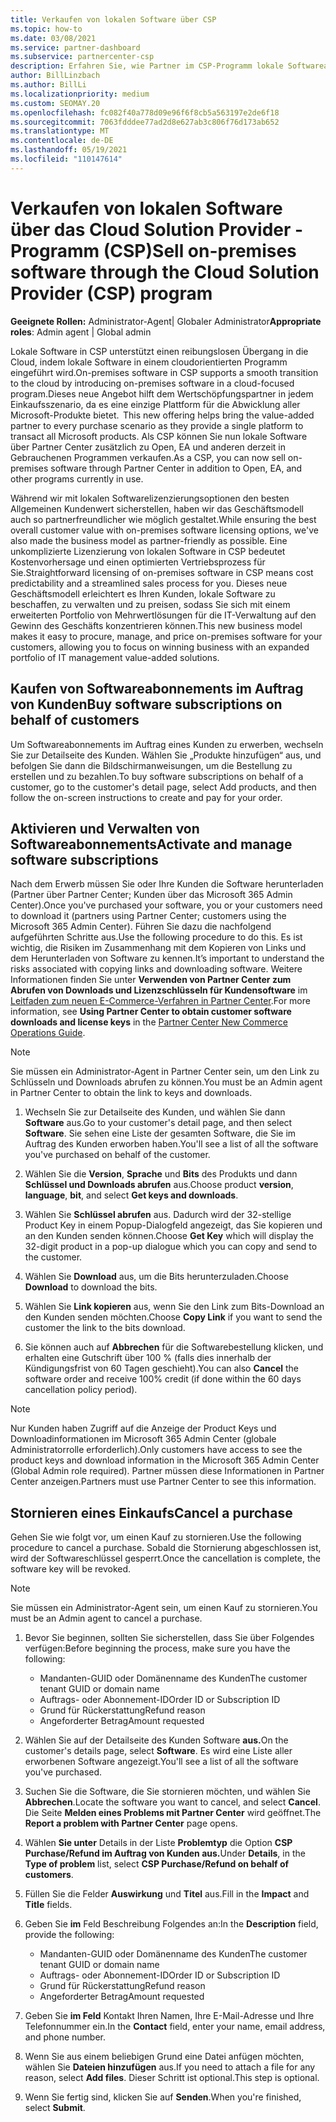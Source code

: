 ```yaml
---
title: Verkaufen von lokalen Software über CSP
ms.topic: how-to
ms.date: 03/08/2021
ms.service: partner-dashboard
ms.subservice: partnercenter-csp
description: Erfahren Sie, wie Partner im CSP-Programm lokale Softwareabonnements im Auftrag von Kunden in der Partner Center.
author: BillLinzbach
ms.author: BillLi
ms.localizationpriority: medium
ms.custom: SEOMAY.20
ms.openlocfilehash: fc082f40a778d09e96f6f8cb5a563197e2de6f18
ms.sourcegitcommit: 7063fdddee77ad2d8e627ab3c806f76d173ab652
ms.translationtype: MT
ms.contentlocale: de-DE
ms.lasthandoff: 05/19/2021
ms.locfileid: "110147614"
---
```

# <a name="sell-on-premises-software-through-the-cloud-solution-provider-csp-program"></a><span data-ttu-id="cde34-103">Verkaufen von lokalen Software über das Cloud Solution Provider -Programm (CSP)</span><span class="sxs-lookup"><span data-stu-id="cde34-103">Sell on-premises software through the Cloud Solution Provider (CSP) program</span></span>

<span data-ttu-id="cde34-104">**Geeignete Rollen:** Administrator-Agent| Globaler Administrator</span><span class="sxs-lookup"><span data-stu-id="cde34-104">**Appropriate roles**: Admin agent | Global admin</span></span>

<span data-ttu-id="cde34-105">Lokale Software in CSP unterstützt einen reibungslosen Übergang in die Cloud, indem lokale Software in einem cloudorientierten Programm eingeführt wird.</span><span class="sxs-lookup"><span data-stu-id="cde34-105">On-premises software in CSP supports a smooth transition to the cloud by introducing on-premises software in a cloud-focused program.</span></span><span data-ttu-id="cde34-106">Dieses neue Angebot hilft dem Wertschöpfungspartner in jedem Einkaufsszenario, da es eine einzige Plattform für die Abwicklung aller Microsoft-Produkte bietet.</span><span class="sxs-lookup"><span data-stu-id="cde34-106">  This new offering helps bring the value-added partner to every purchase scenario as they provide a single platform to transact all Microsoft products.</span></span> <span data-ttu-id="cde34-107">Als CSP können Sie nun lokale Software über Partner Center zusätzlich zu Open, EA und anderen derzeit in Gebrauchenen Programmen verkaufen.</span><span class="sxs-lookup"><span data-stu-id="cde34-107">As a CSP, you can now sell on-premises software through Partner Center in addition to Open, EA, and other programs currently in use.</span></span>  
 
<span data-ttu-id="cde34-108">Während wir mit lokalen Softwarelizenzierungsoptionen den besten Allgemeinen Kundenwert sicherstellen, haben wir das Geschäftsmodell auch so partnerfreundlicher wie möglich gestaltet.</span><span class="sxs-lookup"><span data-stu-id="cde34-108">While ensuring the best overall customer value with on-premises software licensing options, we've also made the business model as partner-friendly as possible.</span></span> <span data-ttu-id="cde34-109">Eine unkomplizierte Lizenzierung von lokalen Software in CSP bedeutet Kostenvorhersage und einen optimierten Vertriebsprozess für Sie.</span><span class="sxs-lookup"><span data-stu-id="cde34-109">Straightforward licensing of on-premises software in CSP means cost predictability and a streamlined sales process for you.</span></span> <span data-ttu-id="cde34-110">Dieses neue Geschäftsmodell erleichtert es Ihren Kunden, lokale Software zu beschaffen, zu verwalten und zu preisen, sodass Sie sich mit einem erweiterten Portfolio von Mehrwertlösungen für die IT-Verwaltung auf den Gewinn des Geschäfts konzentrieren können.</span><span class="sxs-lookup"><span data-stu-id="cde34-110">This new business model makes it easy to procure, manage, and price on-premises software for your customers, allowing you to focus on winning business with an expanded portfolio of IT management value-added solutions.</span></span>

## <a name="buy-software-subscriptions-on-behalf-of-customers"></a><span data-ttu-id="cde34-111">Kaufen von Softwareabonnements im Auftrag von Kunden</span><span class="sxs-lookup"><span data-stu-id="cde34-111">Buy software subscriptions on behalf of customers</span></span>

<span data-ttu-id="cde34-112">Um Softwareabonnements im Auftrag eines Kunden zu erwerben, wechseln Sie zur Detailseite des Kunden. Wählen Sie „Produkte hinzufügen“ aus, und befolgen Sie dann die Bildschirmanweisungen, um die Bestellung zu erstellen und zu bezahlen.</span><span class="sxs-lookup"><span data-stu-id="cde34-112">To buy software subscriptions on behalf of a customer, go to the customer's detail page, select Add products, and then follow the on-screen instructions to create and pay for your order.</span></span>

## <a name="activate-and-manage-software-subscriptions"></a><span data-ttu-id="cde34-113">Aktivieren und Verwalten von Softwareabonnements</span><span class="sxs-lookup"><span data-stu-id="cde34-113">Activate and manage software subscriptions</span></span>

<span data-ttu-id="cde34-114">Nach dem Erwerb müssen Sie oder Ihre Kunden die Software herunterladen (Partner über Partner Center; Kunden über das Microsoft 365 Admin Center).</span><span class="sxs-lookup"><span data-stu-id="cde34-114">Once you've purchased your software, you or your customers need to download it (partners using Partner Center; customers using the Microsoft 365 Admin Center).</span></span> <span data-ttu-id="cde34-115">Führen Sie dazu die nachfolgend aufgeführten Schritte aus.</span><span class="sxs-lookup"><span data-stu-id="cde34-115">Use the following procedure to do this.</span></span> <span data-ttu-id="cde34-116">Es ist wichtig, die Risiken im Zusammenhang mit dem Kopieren von Links und dem Herunterladen von Software zu kennen.</span><span class="sxs-lookup"><span data-stu-id="cde34-116">It’s important to understand the risks associated with copying links and downloading software.</span></span> <span data-ttu-id="cde34-117">Weitere Informationen finden Sie unter **Verwenden von Partner Center zum Abrufen von Downloads und Lizenzschlüsseln für Kundensoftware** im [Leitfaden zum neuen E-Commerce-Verfahren in Partner Center](https://partner.microsoft.com/resources/detail/partner-center-new-commerce-operations-guide-pdf).</span><span class="sxs-lookup"><span data-stu-id="cde34-117">For more information, see **Using Partner Center to obtain customer software downloads and license keys** in the [Partner Center New Commerce Operations Guide](https://partner.microsoft.com/resources/detail/partner-center-new-commerce-operations-guide-pdf).</span></span>

>[!NOTE]
><span data-ttu-id="cde34-118">Sie müssen ein Administrator-Agent in Partner Center sein, um den Link zu Schlüsseln und Downloads abrufen zu können.</span><span class="sxs-lookup"><span data-stu-id="cde34-118">You must be an Admin agent in Partner Center to obtain the link to keys and downloads.</span></span>

1. <span data-ttu-id="cde34-119">Wechseln Sie zur Detailseite des Kunden, und wählen Sie dann **Software** aus.</span><span class="sxs-lookup"><span data-stu-id="cde34-119">Go to your customer's detail page, and then select **Software**.</span></span> <span data-ttu-id="cde34-120">Sie sehen eine Liste der gesamten Software, die Sie im Auftrag des Kunden erworben haben.</span><span class="sxs-lookup"><span data-stu-id="cde34-120">You'll see a list of all the software you've purchased on behalf of the customer.</span></span>

2. <span data-ttu-id="cde34-121">Wählen Sie die **Version**, **Sprache** und **Bits** des Produkts und dann **Schlüssel und Downloads abrufen** aus.</span><span class="sxs-lookup"><span data-stu-id="cde34-121">Choose product **version**, **language**, **bit**, and select **Get keys and downloads**.</span></span> 

3. <span data-ttu-id="cde34-122">Wählen Sie **Schlüssel abrufen** aus. Dadurch wird der 32-stellige Product Key in einem Popup-Dialogfeld angezeigt, das Sie kopieren und an den Kunden senden können.</span><span class="sxs-lookup"><span data-stu-id="cde34-122">Choose **Get Key** which will display the 32-digit product in a pop-up dialogue which you can copy and send to the customer.</span></span> 

4. <span data-ttu-id="cde34-123">Wählen Sie **Download** aus, um die Bits herunterzuladen.</span><span class="sxs-lookup"><span data-stu-id="cde34-123">Choose **Download** to download the bits.</span></span> 

5. <span data-ttu-id="cde34-124">Wählen Sie **Link kopieren** aus, wenn Sie den Link zum Bits-Download an den Kunden senden möchten.</span><span class="sxs-lookup"><span data-stu-id="cde34-124">Choose **Copy Link** if you want to send the customer the link to the bits download.</span></span> 

6. <span data-ttu-id="cde34-125">Sie können auch auf **Abbrechen** für die Softwarebestellung klicken, und erhalten eine Gutschrift über 100 % (falls dies innerhalb der Kündigungsfrist von 60 Tagen geschieht).</span><span class="sxs-lookup"><span data-stu-id="cde34-125">You can also **Cancel** the software order and receive 100% credit (if done within the 60 days cancellation policy period).</span></span>

>[!NOTE]
><span data-ttu-id="cde34-126">Nur Kunden haben Zugriff auf die Anzeige der Product Keys und Downloadinformationen im Microsoft 365 Admin Center (globale Administratorrolle erforderlich).</span><span class="sxs-lookup"><span data-stu-id="cde34-126">Only customers have access to see the product keys and download information in the Microsoft 365 Admin Center (Global Admin role required).</span></span> <span data-ttu-id="cde34-127">Partner müssen diese Informationen in Partner Center anzeigen.</span><span class="sxs-lookup"><span data-stu-id="cde34-127">Partners must use Partner Center to see this information.</span></span>

## <a name="cancel-a-purchase"></a><span data-ttu-id="cde34-128">Stornieren eines Einkaufs</span><span class="sxs-lookup"><span data-stu-id="cde34-128">Cancel a purchase</span></span>

<span data-ttu-id="cde34-129">Gehen Sie wie folgt vor, um einen Kauf zu stornieren.</span><span class="sxs-lookup"><span data-stu-id="cde34-129">Use the following procedure to cancel a purchase.</span></span> <span data-ttu-id="cde34-130">Sobald die Stornierung abgeschlossen ist, wird der Softwareschlüssel gesperrt.</span><span class="sxs-lookup"><span data-stu-id="cde34-130">Once the cancellation is complete, the software key will be revoked.</span></span>

>[!NOTE]
><span data-ttu-id="cde34-131">Sie müssen ein Administrator-Agent sein, um einen Kauf zu stornieren.</span><span class="sxs-lookup"><span data-stu-id="cde34-131">You must be an Admin agent to cancel a purchase.</span></span> 

1.  <span data-ttu-id="cde34-132">Bevor Sie beginnen, sollten Sie sicherstellen, dass Sie über Folgendes verfügen:</span><span class="sxs-lookup"><span data-stu-id="cde34-132">Before beginning the process, make sure you have the following:</span></span> 
    - <span data-ttu-id="cde34-133">Mandanten-GUID oder Domänenname des Kunden</span><span class="sxs-lookup"><span data-stu-id="cde34-133">The customer tenant GUID or domain name</span></span>
    - <span data-ttu-id="cde34-134">Auftrags- oder Abonnement-ID</span><span class="sxs-lookup"><span data-stu-id="cde34-134">Order ID or Subscription ID</span></span>
    - <span data-ttu-id="cde34-135">Grund für Rückerstattung</span><span class="sxs-lookup"><span data-stu-id="cde34-135">Refund reason</span></span>
    - <span data-ttu-id="cde34-136">Angeforderter Betrag</span><span class="sxs-lookup"><span data-stu-id="cde34-136">Amount requested</span></span>

2.  <span data-ttu-id="cde34-137">Wählen Sie auf der Detailseite des Kunden Software **aus.**</span><span class="sxs-lookup"><span data-stu-id="cde34-137">On the customer's details page, select **Software**.</span></span> <span data-ttu-id="cde34-138">Es wird eine Liste aller erworbenen Software angezeigt.</span><span class="sxs-lookup"><span data-stu-id="cde34-138">You'll see a list of all the software you've purchased.</span></span> 

3.  <span data-ttu-id="cde34-139">Suchen Sie die Software, die Sie stornieren möchten, und wählen Sie **Abbrechen**.</span><span class="sxs-lookup"><span data-stu-id="cde34-139">Locate the software you want to cancel, and select **Cancel**.</span></span> <span data-ttu-id="cde34-140">Die Seite **Melden eines Problems mit Partner Center** wird geöffnet.</span><span class="sxs-lookup"><span data-stu-id="cde34-140">The **Report a problem with Partner Center** page opens.</span></span> 

4.  <span data-ttu-id="cde34-141">Wählen **Sie unter** Details in der Liste **Problemtyp** die Option **CSP Purchase/Refund im Auftrag von Kunden aus.**</span><span class="sxs-lookup"><span data-stu-id="cde34-141">Under **Details**, in the **Type of problem** list, select **CSP Purchase/Refund on behalf of customers**.</span></span>

5.  <span data-ttu-id="cde34-142">Füllen Sie die Felder **Auswirkung** und **Titel** aus.</span><span class="sxs-lookup"><span data-stu-id="cde34-142">Fill in the **Impact** and **Title** fields.</span></span> 

6.  <span data-ttu-id="cde34-143">Geben Sie **im** Feld Beschreibung Folgendes an:</span><span class="sxs-lookup"><span data-stu-id="cde34-143">In the **Description** field, provide the following:</span></span> 
    -   <span data-ttu-id="cde34-144">Mandanten-GUID oder Domänenname des Kunden</span><span class="sxs-lookup"><span data-stu-id="cde34-144">The customer tenant GUID or domain name</span></span>
    -   <span data-ttu-id="cde34-145">Auftrags- oder Abonnement-ID</span><span class="sxs-lookup"><span data-stu-id="cde34-145">Order ID or Subscription ID</span></span>
    -   <span data-ttu-id="cde34-146">Grund für Rückerstattung</span><span class="sxs-lookup"><span data-stu-id="cde34-146">Refund reason</span></span>
    -   <span data-ttu-id="cde34-147">Angeforderter Betrag</span><span class="sxs-lookup"><span data-stu-id="cde34-147">Amount requested</span></span>

7.  <span data-ttu-id="cde34-148">Geben Sie **im Feld** Kontakt Ihren Namen, Ihre E-Mail-Adresse und Ihre Telefonnummer ein.</span><span class="sxs-lookup"><span data-stu-id="cde34-148">In the **Contact** field, enter your name, email address, and phone number.</span></span> 

8.  <span data-ttu-id="cde34-149">Wenn Sie aus einem beliebigen Grund eine Datei anfügen möchten, wählen Sie **Dateien hinzufügen** aus.</span><span class="sxs-lookup"><span data-stu-id="cde34-149">If you need to attach a file for any reason, select **Add files**.</span></span> <span data-ttu-id="cde34-150">Dieser Schritt ist optional.</span><span class="sxs-lookup"><span data-stu-id="cde34-150">This step is optional.</span></span> 

9.  <span data-ttu-id="cde34-151">Wenn Sie fertig sind, klicken Sie auf **Senden**.</span><span class="sxs-lookup"><span data-stu-id="cde34-151">When you're finished, select **Submit**.</span></span>